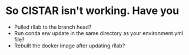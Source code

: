 # So CISTAR isn't working. Have you

- Pulled rllab to the branch head?
- Run conda env update in the same directory as your environment.yml file?
- Rebuilt the docker image after updating rllab?
